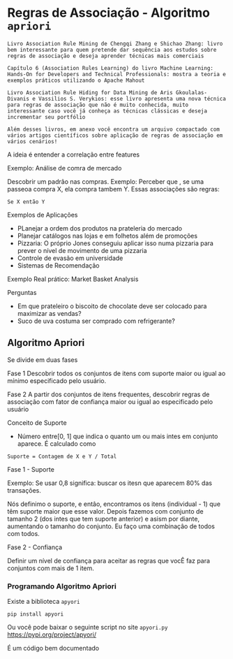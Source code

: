 # Regras de Associação - Algoritmo `apriori`

````
Livro Association Rule Mining de Chengqi Zhang e Shichao Zhang: livro bem interessante para quem pretende dar sequência aos estudos sobre regras de associação e deseja aprender técnicas mais comerciais

Capítulo 6 (Association Rules Learning) do livro Machine Learning: Hands-On for Developers and Technical Professionals: mostra a teoria e exemplos práticos utilizando o Apache Mahout

Livro Association Rule Hiding for Data Mining de Aris Gkoulalas-Divanis e Vassilios S. Verykios: esse livro apresenta uma nova técnica para regras de associação que não é muito conhecida, muito interessante caso você já conheça as técnicas clássicas e deseja incrementar seu portfólio

Além desses livros, em anexo você encontra um arquivo compactado com vários artigos científicos sobre aplicação de regras de associação em vários cenários!
````

A ideia é entender a correlação entre features

Exemplo: Análise de comra de mercado

Descobrir um padrâo nas compras. Exemplo: Perceber que , se uma passeoa compra X, ela compra tambem Y. Essas associações são regras:

````
Se X então Y
````

Exemplos de Aplicações
+ PLanejar a ordem dos produtos na prateleria do mercado
+ Planejar catálogos nas lojas e em folhetos além de promoções
+ Pizzaria: O próprio Jones conseguiu aplicar isso numa pizzaria para prever o nível de movimento de uma pizzaria
+ Controle de evasão em universidade
+ Sistemas de Recomendação

Exemplo Real prático: Market Basket Analysis

Perguntas
+ Em que prateleiro o biscoito de chocolate deve ser colocado para maximizar as vendas?
+ Suco de uva costuma ser comprado com refrigerante?

## Algoritmo Apriori

Se divide em duas fases

Fase 1
Descobrir todos os conjuntos de itens com suporte maior ou igual ao mínimo especificado pelo usuário.

Fase 2
A partir dos conjuntos de itens frequentes, descobrir regras de associação com fator de confiança maior ou igual ao especificado pelo usuário

Conceito de Suporte
+ Número entre\[0, 1\] que indica o quanto um ou mais intes em conjunto aparece. É calculado como

````
Suporte = Contagem de X e Y / Total
````

Fase 1 - Suporte

Exemplo: Se usar 0,8 significa: buscar os itesn que aparecem 80% das transações.

Nós definimo o suporte, e entâo, encontramos os itens (individual - 1) que têm suporte maior que esse valor. Depois fazemos com conjunto de tamanho 2 (dos intes que tem suporte anterior) e asism por diante, aumentando o tamanho do conjunto. Eu faço uma combinaçâo de todos com todos.

Fase 2 - Confiança

Definir um nível de confiança para aceitar as regras que vocÊ faz para conjuntos com mais de 1 item.

### Programando Algoritmo Apriori

Existe a biblioteca `apyori`

````
pip install apyori
````

Ou você pode baixar o seguinte script no site `apyori.py`
https://pypi.org/project/apyori/

É um código bem documentado

